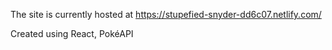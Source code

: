 The site is currently hosted at https://stupefied-snyder-dd6c07.netlify.com/

Created using React, PokéAPI
